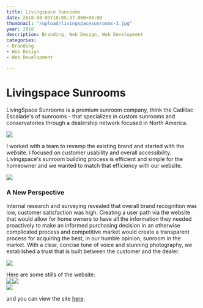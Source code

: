 ```yaml
---
title: Livingspace Sunrooms
date: 2018-08-09T18:05:37.000+00:00
thumbnail: "/upload/livingspacesunrooms-1.jpg"
year: 2018
description: Branding, Web Design, Web Development
categories:
- Branding
- Web Design
- Web Development

---
```

# Livingspace Sunrooms

LivingSpace Sunrooms is a premium sunroom company, think the Cadillac Escalade's of sunrooms - that specializes in custom sunrooms and conservatories through a dealership network focused in North America.

![](/upload/livingspacesunrooms.jpg)

I worked with a team to revamp the existing brand and started with the website. I focused on customer usability and overall accessibility. Livingspace's sunroom building process is efficient and simple for the homeowner and we wanted to match that efficiency with our website.

![](/upload/logo-livingspace.jpg)

### A New Perspective

Internal research and surveying revealed that overall brand recognition was low, customer satisfaction was high. Creating a user path via the website that would allow for home owners to have all the information they needed proactively to make an informed purchasing decision in an otherwise complicated process and competitive market would create a transparent process for acquiring the best, in our humble opinion, sunroom in the market. With a clear, concise tone of voice and stunning photography, we established a trust that is built between the customer and the dealer.

![](/upload/kanbanboard.png)

Here are some stills of the website:   
![](/upload/screen-shot-2020-09-28-at-12-01-14-pm.png)![](/upload/screen-shot-2020-09-28-at-12-01-47-pm.png)  
![](/upload/screen-shot-2020-09-28-at-12-02-13-pm.png)

and you can view the site [here](https://livingspacesunrooms.com "here"). 